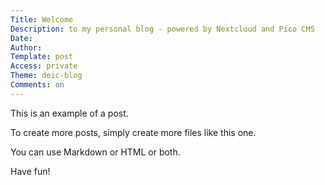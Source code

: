 ```yaml
---
Title: Welcome
Description: to my personal blog - powered by Nextcloud and Pico CMS
Date: 
Author: 
Template: post
Access: private
Theme: deic-blog
Comments: on
---
```


This is an example of a post.

To create more posts, simply create more files like this one.

You can use Markdown or HTML or both.

Have fun!